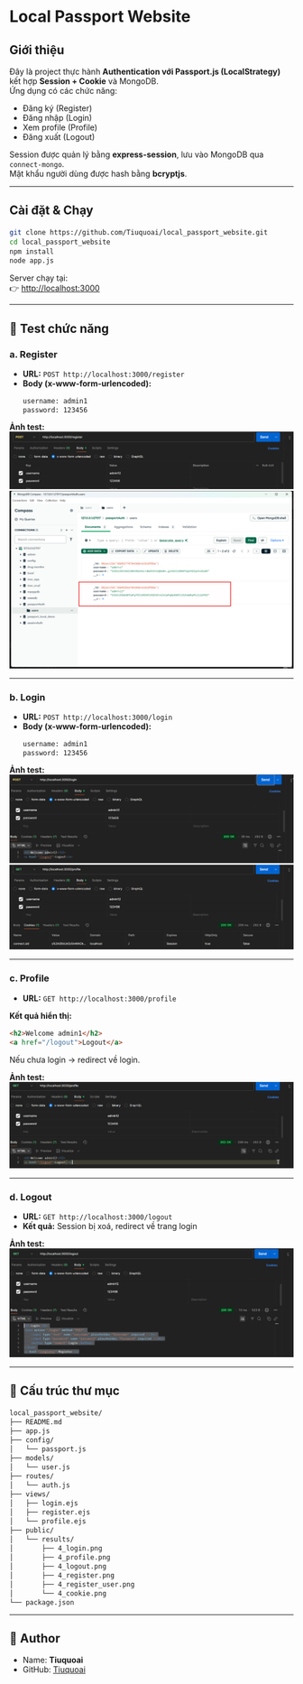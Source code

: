 # Local Passport Website

## Giới thiệu
Đây là project thực hành **Authentication với Passport.js (LocalStrategy)** kết hợp **Session + Cookie** và MongoDB.  
Ứng dụng có các chức năng:
- Đăng ký (Register)  
- Đăng nhập (Login)  
- Xem profile (Profile)  
- Đăng xuất (Logout)

Session được quản lý bằng **express-session**, lưu vào MongoDB qua `connect-mongo`.  
Mật khẩu người dùng được hash bằng **bcryptjs**.

---

## Cài đặt & Chạy

```bash
git clone https://github.com/Tiuquoai/local_passport_website.git
cd local_passport_website
npm install
node app.js
```

Server chạy tại:  
👉 [http://localhost:3000](http://localhost:3000)

---

## 🔑 Test chức năng

### a. Register  
- **URL:** `POST http://localhost:3000/register`  
- **Body (x-www-form-urlencoded):**
  ```
  username: admin1
  password: 123456
  ```  

**Ảnh test:**  
![Register Form](public/results/4_register.png)  
![User in DB](public/results/4_register_user.png)

---

### b. Login  
- **URL:** `POST http://localhost:3000/login`  
- **Body (x-www-form-urlencoded):**
  ```
  username: admin1
  password: 123456
  ```  

**Ảnh test:**  
![Login](public/results/4_login.png)  
![Cookie](public/results/4_cookie.png)

---

### c. Profile  
- **URL:** `GET http://localhost:3000/profile`  

**Kết quả hiển thị:**  
```html
<h2>Welcome admin1</h2>
<a href="/logout">Logout</a>
```  

Nếu chưa login → redirect về login.  

**Ảnh test:**  
![Profile](public/results/4_profile.png)

---

### d. Logout  
- **URL:** `GET http://localhost:3000/logout`  
- **Kết quả:** Session bị xoá, redirect về trang login  

**Ảnh test:**  
![Logout](public/results/4_logout.png)

---

## 📂 Cấu trúc thư mục

```
local_passport_website/
├── README.md
├── app.js
├── config/
│   └── passport.js
├── models/
│   └── user.js
├── routes/
│   └── auth.js
├── views/
│   ├── login.ejs
│   ├── register.ejs
│   └── profile.ejs
├── public/
│   └── results/
│       ├── 4_login.png
│       ├── 4_profile.png
│       ├── 4_logout.png
│       ├── 4_register.png
│       ├── 4_register_user.png
│       └── 4_cookie.png
└── package.json
```

---

## 👤 Author
- Name: **Tiuquoai**  
- GitHub: [Tiuquoai](https://github.com/Tiuquoai)
